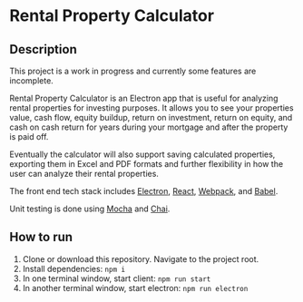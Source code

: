 # Rental Property Calculator

## Description

This project is a work in progress and currently some features are incomplete.

Rental Property Calculator is an Electron app that is useful for analyzing rental properties for investing purposes. It allows you to see your properties value, cash flow, equity buildup, return on investment, return on equity, and cash on cash return for years during your mortgage and after the property is paid off.

Eventually the calculator will also support saving calculated properties, exporting them in Excel and PDF formats and further flexibility in how the user can analyze their rental properties.

The front end tech stack includes [Electron](https://github.com/electron/electron), [React](https://github.com/facebook/react), [Webpack](https://github.com/webpack/webpack), and [Babel](https://github.com/babel/babel).

Unit testing is done using [Mocha](https://github.com/mochajs/mocha) and [Chai](https://github.com/chaijs/chai).

## How to run

1. Clone or download this repository.  Navigate to the project root.
2. Install dependencies: `npm i`
3. In one terminal window, start client: `npm run start`
4. In another terminal window, start electron: `npm run electron`

